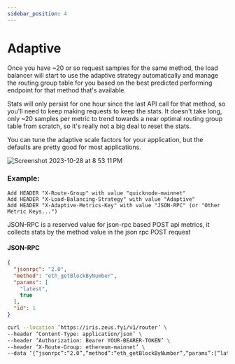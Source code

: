 ```yaml
---
sidebar_position: 4
---
```


# Adaptive

Once you have ~20 or so request samples for the same method, the load balancer will start to use the adaptive strategy
automatically and manage the routing group table for you based on the best predicted performing endpoint for that method
that's available.

Stats will only persist for one hour since the last API call for that method, so you'll need to keep making requests to
keep the stats. It doesn't take long, only ~20 samples per metric to trend towards a near optimal routing group table
from scratch, so it's really not a big deal to reset the stats.

You can tune the adaptive scale factors for your application, but the defaults are pretty good for most applications.

![Screenshot 2023-10-28 at 8 53 11 PM](https://github.com/zeus-fyi/zeus/assets/17446735/24d22cfb-c91a-4adf-a062-8e3dda2d8583)

### Example:

```text
Add HEADER "X-Route-Group" with value "quicknode-mainnet"
Add HEADER "X-Load-Balancing-Strategy" with value "Adaptive"
Add HEADER "X-Adaptive-Metrics-Key" with value "JSON-RPC" (or "Other Metric Keys...")
```

JSON-RPC is a reserved value for json-rpc based POST api metrics, it collects stats by the method value in the json rpc
POST request

#### JSON-RPC

```json
{
  "jsonrpc": "2.0",
  "method": "eth_getBlockByNumber",
  "params": [
    "latest",
    true
  ],
  "id": 1
}
```

```sh
curl --location ‘https://iris.zeus.fyi/v1/router’ \
--header ‘Content-Type: application/json’ \
--header ‘Authorization: Bearer YOUR-BEARER-TOKEN’ \
--header ‘X-Route-Group: ethereum-mainnet’ \
--data ‘{“jsonrpc”:“2.0”,“method”:“eth_getBlockByNumber”,“params”:[“latest”, true],“id”:1}’
```